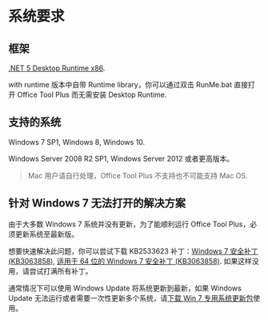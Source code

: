 # 系统要求

## 框架

[.NET 5 Desktop Runtime x86](https://dotnet.microsoft.com/download/dotnet/current/runtime).

with runtime 版本中自带 Runtime library，你可以通过双击 RunMe.bat 直接打开 Office Tool Plus 而无需安装 Desktop Runtime.

## 支持的系统

Windows 7 SP1, Windows 8, Windows 10.

Windows Server 2008 R2 SP1, Windows Server 2012 或者更高版本。

> Mac 用户请自行处理，Office Tool Plus 不支持也不可能支持 Mac OS.

## 针对 Windows 7 无法打开的解决方案

由于大多数 Windows 7 系统并没有更新，为了能顺利运行 Office Tool Plus，必须更新系统至最新版。

想要快速解决此问题，你可以尝试下载 KB2533623 补丁：[Windows 7 安全补丁 (KB3063858)](https://www.microsoft.com/zh-cn/download/details.aspx?id=47409), [适用于 64 位的 Windows 7 安全补丁 (KB3063858)](https://www.microsoft.com/zh-cn/download/details.aspx?id=47442). 如果这样没用，请尝试打满所有补丁。

通常情况下可以使用 Windows Update 将系统更新到最新，如果 Windows Update 无法运行或者需要一次性更新多个系统，请[下载 Win 7 专用系统更新包](https://download.coolhub.top/Extensions/Win7_UpdatePack/)使用。
